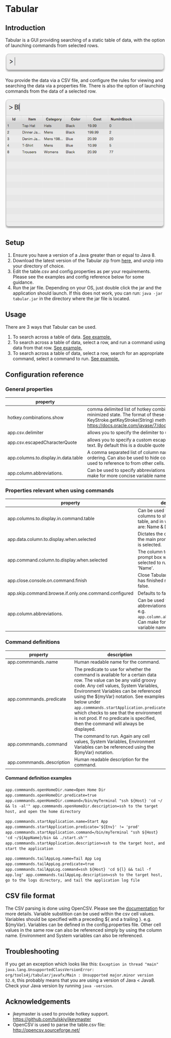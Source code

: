 # Tabular
## Introduction
Tabular is a GUI providing searching of a static table of data, with the
option of launching commands from selected rows.

![alt text](img/launcher-initial-prompt.png)

You provide the data via a CSV file, and configure the rules for viewing
and searching the data via a properties file. There is also the option
of launching commands from the data of a selected row.

![alt text](img/launcher-simple-search.png)

## Setup

1. Ensure you have a version of a Java greater than or equal to Java 8.
2. Download the latest version of the Tabular zip from [here](dist), and unzip
   into your directory of choice.
3. Edit the table.csv and config.properties as per your requirements. Please see the examples and config reference below for
some guidance.
4. Run the jar file. Depending on your OS, just double click the jar and the application should launch.
   If this does not work, you can run: `java -jar tabular.jar` in the directory where the jar file
   is located.

## Usage
There are 3 ways that Tabular can be used.
1. To search across a table of data.  [See example.](src/test/resources/simple_table/README.md)
2. To search across a table of data, select a row, and run a command using data from that row. [See example.](src/test/resources/table_with_single_command/README.md)
3. To search across a table of data, select a row, search for an appropriate command, select a command to run. [See example.](src/test/resources/table_with_multiple_commands/README.md)

## Configuration reference
### General properties
|property |description |
|---|---|
| hotkey.combinations.show | comma delimited list of hotkey combinations which can then be used to restore Tabular from a minimized state.  The format of these strings should be of the format used by the awt KeyStroke.getKeyStroke(String) method.  See here for more info: https://docs.oracle.com/javase/7/docs/api/javax/swing/KeyStroke.html#getKeyStroke(java.lang.String) |
| app.csv.delimiter | allows you to specify the delimiter to use in the table.csv file.  By default this is a comma ',' |
| app.csv.escapedCharacterQuote | allows you to specify a custom escape character when you want to include the delimiter in your cell text.  By default this is a double quote ".  See [OpenCSV Documentation](http://opencsv.sourceforge.net/) for more info. |
| app.columns.to.display.in.data.table | A comma separated list of column names to show in the table.  Useful for specifying default column ordering.  Can also be used to hide columns which you don't want to show, i.e. which might just be used to reference to from other cells. |
| app.column.abbreviations.<ColumnName> | Can be used to specify abbreviations for column names.  e.g. `app.column.abbreviations.Host=h` Can make for more concise variable names. |
### Properties relevant when using commands
|property |description |
|---|---|
| app.columns.to.display.in.command.table |  Can be used to dictate which columns to show in the command table, and in what order.  Options are: Name & Description. |
| app.data.column.to.display.when.selected | Dictates the column to display in the main prompt box when a row is selected. |
| app.command.column.to.display.when.selected | The column to display in the main prompt box when a command is selected to run. Defaults to 'Name'. |
| app.close.console.on.command.finish | Close Tabular once the command has finished running. Defaults to false. |
| app.skip.command.browse.if.only.one.command.configured |  Defaults to false. |
| app.column.abbreviations.<ColumnName> | Can be used to specify abbreviations for column names.  e.g. `app.column.abbreviations.Host=h` Can make for more concise variable names. |
### Command definitions
|property |description |
|---|---|
| app.commmands.<commandName>.name |Human readable name for the command. |
| app.commmands.<commandName>.predicate |The predicate to use for whether the command is available for a certain data row. The value can be any valid groovy code. Any cell values, System Variables, Environment Variables can be referenced using the ${myVar} notation. See examples below under `app.commmands.startApplication.predicate` which checks to see that the environment is not prod. If no predicate is specified, then the command will always be displayed. |
| app.commmands.<commandName>.command |The command to run.  Again any cell values, System Variables, Environment Variables can be referenced using the ${myVar} notation. |
| app.commmands.<commandName>.description |Human readable description for the command. |

#### Command definition examples
`app.commmands.openHomeDir.name=Open Home Dir
app.commmands.openHomeDir.predicate=true
app.commmands.openHomeDir.command=/bin/myTerminal "ssh ${Host} 'cd ~/ && ls -al'"
app.commmands.openHomeDir.description=ssh to the target host, and open the home directory`

`app.commmands.startApplication.name=Start App
app.commmands.startApplication.predicate='${Env}' != 'prod'
app.commmands.startApplication.command=/bin/myTerminal "ssh ${Host} 'cd ~/${AppName}/bin && ./start.sh'"
app.commmands.startApplication.description=ssh to the target host, and start the application`

`app.commmands.tailAppLog.name=Tail App Log
app.commmands.tailAppLog.predicate=true
app.commmands.tailAppLog.command=ssh ${Host} 'cd ${l} && tail -f app.log'
app.commmands.tailAppLog.description=ssh to the target host, go to the logs directory, and tail the application log file`

## CSV file format
The CSV parsing is done using OpenCSV.  Please see the [documentation](http://opencsv.sourceforge.net/) for more details.
Variable substition can be used within the csv cell values.  Variables should be specified with a preceding ${ and a trailing }. e.g. ${myVar}.  Variables can be defined in the config.properties file.  Other cell values in the same row can also be referenced simply by using the column name.  Environment and System variables can also be referenced.

## Troubleshooting
If you get an exception which looks like this: `Exception in thread "main" java.lang.UnsupportedClassVersionError: org/tools4j/tabular/javafx/Main : Unsupported major.minor version 52.0`, this probably means that you are using a version of Java < Java8.  Check your Java version by running `java -version`.

## Acknowledgements
- jkeymaster is used to provide hotkey support.  https://github.com/tulskiy/jkeymaster
- OpenCSV is used to parse the table.csv file: http://opencsv.sourceforge.net/
